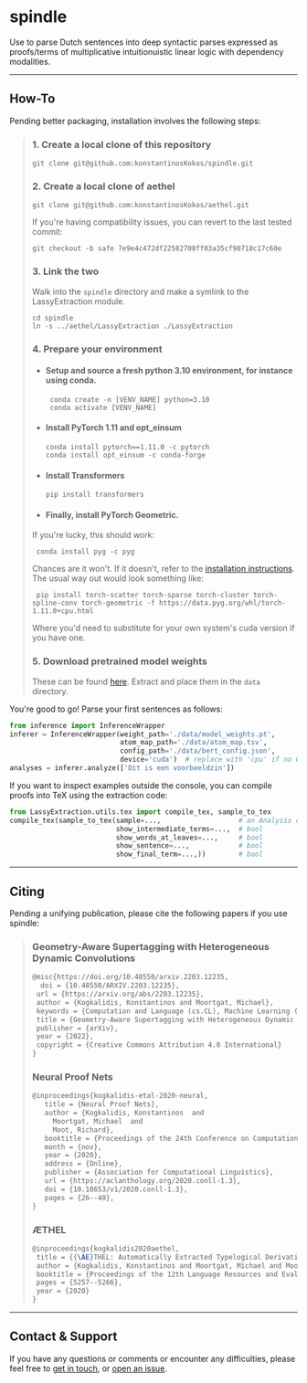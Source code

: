 # spindle

Use to parse Dutch sentences into deep syntactic parses expressed as proofs/terms of multiplicative intuitionuistic linear logic with 
dependency modalities.

---
## How-To

Pending better packaging, installation involves the following steps:

> ### 1. Create a local clone of this repository
>   ```
>   git clone git@github.com:konstantinosKokos/spindle.git
>  ``` 
> ### 2. Create a local clone of aethel
>   ```
>   git clone git@github.com:konstantinosKokos/aethel.git
>   ```
>   If you're having compatibility issues, you can revert to the last tested commit:
>   ```
>   git checkout -b safe 7e9e4c472df22582708ff03a35cf90718c17c60e
>   ```
> ### 3. Link the two 
>   Walk into the `spindle` directory and make a symlink to the LassyExtraction module.
>   ```
>   cd spindle
>   ln -s ../aethel/LassyExtraction ./LassyExtraction
>   ```
> ### 4. Prepare your environment
>   * #### Setup and source a **fresh** python 3.10 environment, for instance using conda. 
>     ```
>      conda create -n [VENV_NAME] python=3.10
>      conda activate [VENV_NAME]
>      ```
>   * #### Install PyTorch 1.11 and opt_einsum
>     ```
>     conda install pytorch==1.11.0 -c pytorch
>     conda install opt_einsum -c conda-forge
>     ```
>   * #### Install Transformers
>     ```
>     pip install transformers
>     ```
>   * #### Finally, install PyTorch Geometric.
>    If you're lucky, this should work:
>    ```
>     conda install pyg -c pyg
>    ```
>    Chances are it won't.
>    If it doesn't, refer to the [installation instructions](https://pytorch-geometric.readthedocs.io/en/latest/notes/installation.html).
>    The usual way out would look something like:
>    ```
>     pip install torch-scatter torch-sparse torch-cluster torch-spline-conv torch-geometric -f https://data.pyg.org/whl/torch-1.11.0+cpu.html
>    ```
>    Where you'd need to substitute for your own system's cuda version if you have one.
> ### 5. Download pretrained model weights
>   These can be found [here](https://surfdrive.surf.nl/files/index.php/s/3TN0r1HwQehJJkR).
>  Extract and place them in the `data` directory.

You're good to go!
Parse your first sentences as follows:
```python
from inference import InferenceWrapper
inferer = InferenceWrapper(weight_path='./data/model_weights.pt',
                           atom_map_path='./data/atom_map.tsv',
                           config_path='./data/bert_config.json', 
                           device='cuda')  # replace with 'cpu' if no GPU accelaration
analyses = inferer.analyze(['Dit is een voοrbeeldzin'])
```

If you want to inspect examples outside the console, you can compile proofs into TeX using the extraction code:
```python
from LassyExtraction.utils.tex import compile_tex, sample_to_tex
compile_tex(sample_to_tex(sample=...,                   # an Analysis object
                          show_intermediate_terms=...,  # bool
                          show_words_at_leaves=...,     # bool
                          show_sentence=...,            # bool
                          show_final_term=...,))        # bool
```

---

## Citing

Pending a unifying publication, please cite the following papers if you use spindle: 
> ### Geometry-Aware Supertagging with Heterogeneous Dynamic Convolutions
> ```latex
> @misc{https://doi.org/10.48550/arxiv.2203.12235,
>   doi = {10.48550/ARXIV.2203.12235},  
>  url = {https://arxiv.org/abs/2203.12235},
>  author = {Kogkalidis, Konstantinos and Moortgat, Michael},
>  keywords = {Computation and Language (cs.CL), Machine Learning (cs.LG), FOS: Computer and information sciences, FOS: Computer and information sciences},
>  title = {Geometry-Aware Supertagging with Heterogeneous Dynamic Convolutions},
>  publisher = {arXiv},
>  year = {2022},
>  copyright = {Creative Commons Attribution 4.0 International}
> }
> ```
> ### Neural Proof Nets
> ```latex
> @inproceedings{kogkalidis-etal-2020-neural,
>    title = {Neural Proof Nets},
>    author = {Kogkalidis, Konstantinos  and
>      Moortgat, Michael  and
>      Moot, Richard},
>    booktitle = {Proceedings of the 24th Conference on Computational Natural Language Learning},
>    month = {nov},
>    year = {2020},
>    address = {Online},
>    publisher = {Association for Computational Linguistics},
>    url = {https://aclanthology.org/2020.conll-1.3},
>    doi = {10.18653/v1/2020.conll-1.3},
>    pages = {26--40},
> }
> ```
> ### ÆTHEL
> ```latex
> @inproceedings{kogkalidis2020aethel,
>  title = {{\AE}THEL: Automatically Extracted Typelogical Derivations for Dutch},
>  author = {Kogkalidis, Konstantinos and Moortgat, Michael and Moot, Richard},
>  booktitle = {Proceedings of the 12th Language Resources and Evaluation Conference},
>  pages = {5257--5266},
>  year = {2020}
> }

---

## Contact & Support
If you have any questions or comments or encounter any difficulties, please feel free to [get in touch](k.kogkalidis@uu.nl),
or [open an issue](https://github.com/konstantinosKokos/spindle/issues/new/choose).